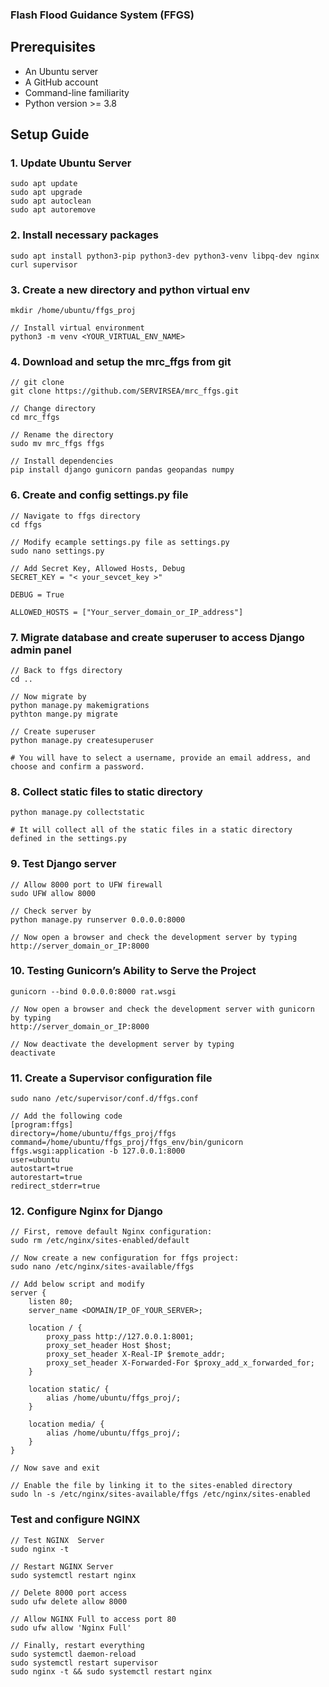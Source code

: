 ### Flash Flood Guidance System (FFGS)

## Prerequisites

- An Ubuntu server
- A GitHub account
- Command-line familiarity
- Python version >= 3.8

## Setup Guide

### 1. Update Ubuntu Server
```
sudo apt update
sudo apt upgrade
sudo apt autoclean
sudo apt autoremove
```
### 2. Install necessary packages
```
sudo apt install python3-pip python3-dev python3-venv libpq-dev nginx curl supervisor
```

### 3. Create a new directory and python virtual env
```
mkdir /home/ubuntu/ffgs_proj

// Install virtual environment 
python3 -m venv <YOUR_VIRTUAL_ENV_NAME>
```
### 4. Download and setup the mrc_ffgs from git
```
// git clone
git clone https://github.com/SERVIRSEA/mrc_ffgs.git

// Change directory
cd mrc_ffgs

// Rename the directory 
sudo mv mrc_ffgs ffgs

// Install dependencies
pip install django gunicorn pandas geopandas numpy
```

### 6. Create and config settings.py file
```
// Navigate to ffgs directory
cd ffgs

// Modify ecample settings.py file as settings.py
sudo nano settings.py

// Add Secret Key, Allowed Hosts, Debug 
SECRET_KEY = "< your_sevcet_key >"

DEBUG = True

ALLOWED_HOSTS = ["Your_server_domain_or_IP_address"]

```
### 7. Migrate database and create superuser to access Django admin panel
```
// Back to ffgs directory
cd ..

// Now migrate by
python manage.py makemigrations
pythton mange.py migrate

// Create superuser
python manage.py createsuperuser

# You will have to select a username, provide an email address, and choose and confirm a password.
```
### 8. Collect static files to static directory
```
python manage.py collectstatic

# It will collect all of the static files in a static directory defined in the settings.py
```

### 9. Test Django server
```
// Allow 8000 port to UFW firewall
sudo UFW allow 8000

// Check server by 
python manage.py runserver 0.0.0.0:8000

// Now open a browser and check the development server by typing
http://server_domain_or_IP:8000
```
### 10. Testing Gunicorn’s Ability to Serve the Project
```
gunicorn --bind 0.0.0.0:8000 rat.wsgi

// Now open a browser and check the development server with gunicorn by typing
http://server_domain_or_IP:8000

// Now deactivate the development server by typing
deactivate
```

### 11. Create a Supervisor configuration file
```
sudo nano /etc/supervisor/conf.d/ffgs.conf

// Add the following code
[program:ffgs]
directory=/home/ubuntu/ffgs_proj/ffgs
command=/home/ubuntu/ffgs_proj/ffgs_env/bin/gunicorn ffgs.wsgi:application -b 127.0.0.1:8000
user=ubuntu
autostart=true
autorestart=true
redirect_stderr=true

```

### 12. Configure Nginx for Django
```
// First, remove default Nginx configuration:
sudo rm /etc/nginx/sites-enabled/default

// Now create a new configuration for ffgs project:
sudo nano /etc/nginx/sites-available/ffgs

// Add below script and modify
server {
    listen 80;
    server_name <DOMAIN/IP_OF_YOUR_SERVER>;

    location / {
        proxy_pass http://127.0.0.1:8001;
        proxy_set_header Host $host;
        proxy_set_header X-Real-IP $remote_addr;
        proxy_set_header X-Forwarded-For $proxy_add_x_forwarded_for;
    }

    location static/ {
        alias /home/ubuntu/ffgs_proj/;
    }

    location media/ {
        alias /home/ubuntu/ffgs_proj/;
    }
}

// Now save and exit

// Enable the file by linking it to the sites-enabled directory
sudo ln -s /etc/nginx/sites-available/ffgs /etc/nginx/sites-enabled
```
### Test and configure NGINX
```
// Test NGINX  Server
sudo nginx -t

// Restart NGINX Server
sudo systemctl restart nginx

// Delete 8000 port access
sudo ufw delete allow 8000

// Allow NGINX Full to access port 80
sudo ufw allow 'Nginx Full'

// Finally, restart everything
sudo systemctl daemon-reload
sudo systemctl restart supervisor
sudo nginx -t && sudo systemctl restart nginx
```